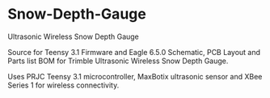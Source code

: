 Snow-Depth-Gauge
================

Ultrasonic Wireless Snow Depth Gauge 

Source for Teensy 3.1 Firmware and Eagle 6.5.0 Schematic, 
PCB Layout and Parts list BOM for Trimble Ultrasonic Wireless Snow Depth Gauge.

Uses PRJC Teensy 3.1 microcontroller, MaxBotix ultrasonic sensor and
XBee Series 1 for wireless connectivity.
